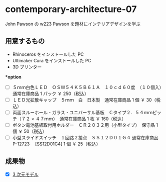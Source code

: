 # contemporary-architecture-07

John Pawson の w223 Pawson を題材にインテリアデザインを学ぶ

## 用意するもの

- Rhinoceros をインストールした PC
- Ultimaker Cura をインストールした PC
- 3D プリンター

**\*option**

- [ ] ５ｍｍ白色ＬＥＤ　ＯＳＷ５４Ｋ５Ｂ６１Ａ　１０ｃｄ６０度　（１０個入）　通常在庫商品
      1 パック ￥ 250（税込）
- [ ] ＬＥＤ光拡散キャップ　５ｍｍ　白　日本製　通常在庫商品
      1 個 ￥ 30（税込）
- [ ] 両面スルーホール・ガラス・ユニバーサル基板　Ｃタイプ２．５４ｍｍピッチ（７２ × ４７ｍｍ）　通常在庫商品
      1 枚 ￥ 160（税込）
- [ ] ボタン電池基板取付用ホルダー　ＣＲ２０３２用（小型タイプ）　保守品 1 個 ￥ 50（税込）
- [ ] 小型スライドスイッチ　１回路２接点　ＳＳ１２Ｄ０１Ｇ４ 通常在庫商品 P-12723 　[SS12D01G4] 1 個 ￥ 25（税込）

## 成果物

- [x] [3 次元モデル](./rhino/3dmodel.stl)
